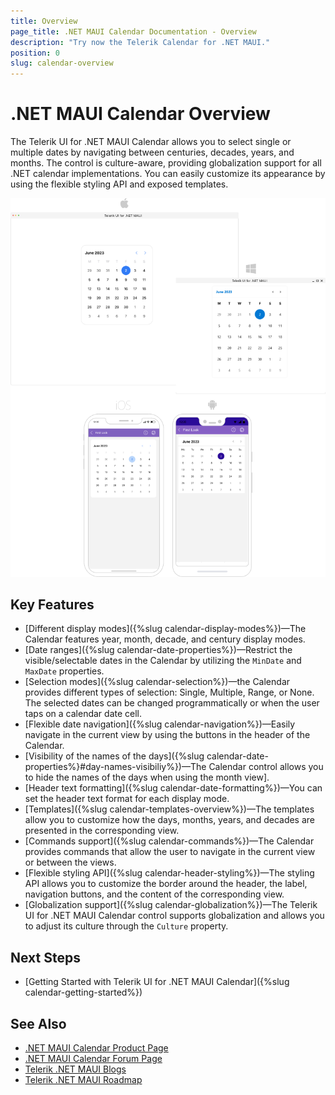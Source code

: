 ```yaml
---
title: Overview
page_title: .NET MAUI Calendar Documentation - Overview
description: "Try now the Telerik Calendar for .NET MAUI."
position: 0
slug: calendar-overview
---
```


# .NET MAUI Calendar Overview

The Telerik UI for .NET MAUI Calendar allows you to select single or multiple dates by navigating between centuries, decades, years, and months. The control is culture-aware, providing globalization support for all .NET calendar implementations. You can easily customize its appearance by using the flexible styling API and exposed templates. 

![.NET MAUI Calendar Overview](images/calendar-overview.png "Calendar Overview")

## Key Features

* [Different display modes]({%slug calendar-display-modes%})&mdash;The Calendar features year, month, decade, and century display modes.
* [Date ranges]({%slug calendar-date-properties%})&mdash;Restrict the visible/selectable dates in the Calendar by utilizing the `MinDate` and `MaxDate` properties. 
* [Selection modes]({%slug calendar-selection%})&mdash;the Calendar provides different types of selection: Single, Multiple, Range, or None. The selected dates can be changed programmatically or when the user taps on a calendar date cell.
* [Flexible date navigation]({%slug calendar-navigation%})&mdash;Easily navigate in the current view by using the buttons in the header of the Calendar.
* [Visibility of the names of the days]({%slug calendar-date-properties%}#day-names-visibiliy%})&mdash;The Calendar control allows you to hide the names of the  days when using the month view].
* [Header text formatting]({%slug calendar-date-formatting%})&mdash;You can set the header text format for each display mode. 
* [Templates]({%slug calendar-templates-overview%})&mdash;The templates allow you to customize how the days, months, years, and decades are presented in the corresponding view.
* [Commands support]({%slug calendar-commands%})&mdash;The Calendar provides commands that allow the user to navigate in the current view or between the views.
* [Flexible styling API]({%slug calendar-header-styling%})&mdash;The styling API allows you to customize the border around the header, the label, navigation buttons, and the content of the corresponding view.
* [Globalization support]({%slug calendar-globalization%})&mdash;The Telerik UI for .NET MAUI Calendar control supports globalization and allows you to adjust its culture through the `Culture` property.

## Next Steps

- [Getting Started with Telerik UI for .NET MAUI Calendar]({%slug calendar-getting-started%})

## See Also

- [.NET MAUI Calendar Product Page](https://www.telerik.com/maui-ui/calendar)
- [.NET MAUI Calendar Forum Page](https://www.telerik.com/forums/maui?tagId=1937)
- [Telerik .NET MAUI Blogs](https://www.telerik.com/blogs/mobile-net-maui)
- [Telerik .NET MAUI Roadmap](https://www.telerik.com/support/whats-new/maui-ui/roadmap)
